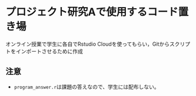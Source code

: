 # プロジェクト研究Aで使用するコード置き場
オンライン授業で学生に各自でRstudio Cloudを使ってもらい，Gitからスクリプトをインポートさせるために作成

## 注意

- `program_answer.r`は課題の答えなので、学生には配布しない。
